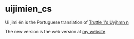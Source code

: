 # uijimien_cs
Ui jimi én is the Portuguese translation of [Truttle 1's Uyjhmn n](https://www.youtube.com/watch?v=2_-D1GLEs-8) 

The new version is the web version at [my website](https://vrabbers.github.io/uijimien.html).
